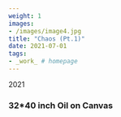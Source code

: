```yaml
---
weight: 1
images:
- /images/image4.jpg
title: "Chaos (Pt.1)"
date: 2021-07-01
tags:
- _work_ # homepage
---
```

2021
### 32*40 inch Oil on Canvas

